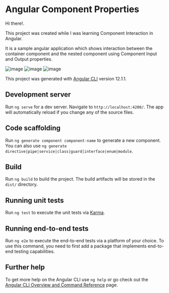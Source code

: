# Angular Component Properties

Hi there!.

This project was created while I was learning Component Interaction in Angular. 

It is a sample angular application which shows interaction between the container component and the nested component using Component Input and Output properties.

![image](https://user-images.githubusercontent.com/43133633/154007122-8c742e06-8aea-40cc-a0f3-058f65e32dc3.png)
![image](https://user-images.githubusercontent.com/43133633/154007171-c4af1d0a-63ef-4058-b3a7-15b2bbbd4cc1.png)
![image](https://user-images.githubusercontent.com/43133633/154007203-655b1cf8-746d-44e4-a441-3cf4b279dfa0.png)

This project was generated with [Angular CLI](https://github.com/angular/angular-cli) version 12.1.1.

## Development server

Run `ng serve` for a dev server. Navigate to `http://localhost:4200/`. The app will automatically reload if you change any of the source files.

## Code scaffolding

Run `ng generate component component-name` to generate a new component. You can also use `ng generate directive|pipe|service|class|guard|interface|enum|module`.

## Build

Run `ng build` to build the project. The build artifacts will be stored in the `dist/` directory.

## Running unit tests

Run `ng test` to execute the unit tests via [Karma](https://karma-runner.github.io).

## Running end-to-end tests

Run `ng e2e` to execute the end-to-end tests via a platform of your choice. To use this command, you need to first add a package that implements end-to-end testing capabilities.

## Further help

To get more help on the Angular CLI use `ng help` or go check out the [Angular CLI Overview and Command Reference](https://angular.io/cli) page.

